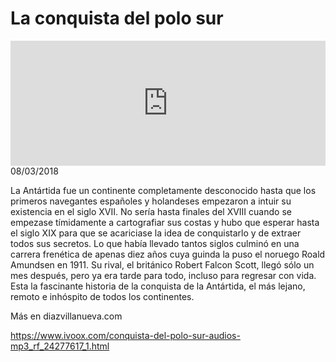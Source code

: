 # La conquista del polo sur
<iframe id='audio_88903085' frameborder='0' allowfullscreen='' scrolling='no' height='200' style='width:100%;' src='https://www.ivoox.com/player_ej_24277617_6_1.html' loading='lazy'></iframe>08/03/2018

La Antártida fue un continente completamente desconocido hasta que los primeros navegantes españoles y holandeses empezaron a intuir su existencia en el siglo XVII. No sería hasta finales del XVIII cuando se empezase tímidamente a cartografiar sus costas y hubo que esperar hasta el siglo XIX para que se acariciase la idea de conquistarlo y de extraer todos sus secretos. Lo que había llevado tantos siglos culminó en una carrera frenética de apenas diez años cuya guinda la puso el noruego Roald Amundsen en 1911. Su rival, el británico Robert Falcon Scott, llegó sólo un mes después, pero ya era tarde para todo, incluso para regresar con vida. Esta la fascinante historia de la conquista de la Antártida, el más lejano, remoto e inhóspito de todos los continentes. 

 Más en diazvillanueva.com

https://www.ivoox.com/conquista-del-polo-sur-audios-mp3_rf_24277617_1.html
